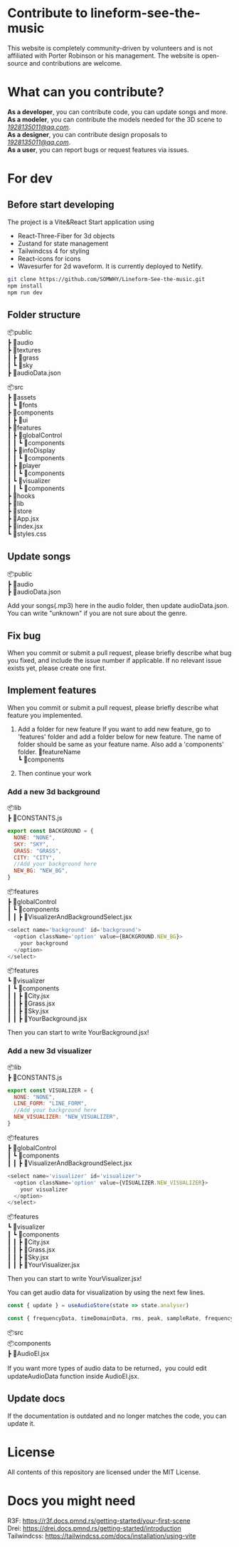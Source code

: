 # Contribute to lineform-see-the-music

This website is completely community-driven by volunteers and is not affiliated with Porter Robinson or his management. The website is open-source and contributions are welcome.

# What can you contribute?

**As a developer**, you can contribute code, you can update songs and more.  
**As a modeler**, you can contribute the models needed for the 3D scene to *1928135011@qq.com*.  
**As a designer**, you can contribute design proposals to *1928135011@qq.com*.    
**As a user**, you can report bugs or request features via issues.

# For dev

## Before start developing

The project is a Vite&React Start application using

- React-Three-Fiber for 3d objects
- Zustand for state management
- Tailwindcss 4 for styling
- React-icons for icons
- Wavesurfer for 2d waveform.
  It is currently deployed to Netlify.

```bash
git clone https://github.com/SOMWHY/Lineform-See-the-music.git
npm install
npm run dev
```

## Folder structure

📦public  
┣ 📂audio  
┣ 📂textures  
┃ ┣ 📂grass  
┃ ┗ 📂sky  
┣ 📜audioData.json

📦src  
┣ 📂assets  
┃ ┗ 📂fonts  
┣ 📂components  
┃ ┣ 📂ui  
┣ 📂features  
┃ ┣ 📂globalControl  
┃ ┃ ┗ 📂components  
┃ ┣ 📂infoDisplay  
┃ ┃ ┗ 📂components  
┃ ┣ 📂player  
┃ ┃ ┗ 📂components  
┃ ┗ 📂visualizer  
┃ ┃ ┗ 📂components  
┣ 📂hooks  
┣ 📂lib  
┣ 📂store  
┣ 📜App.jsx  
┣ 📜index.jsx  
┗ 📜styles.css

## Update songs

📦public  
┣ 📂audio  
┣ 📜audioData.json

Add your songs(.mp3) here in the audio folder, then update audioData.json. You can write "unknown" if you are not sure about the genre.

## Fix bug

When you commit or submit a pull request, please briefly describe what bug you fixed, and include the issue number if applicable. If no relevant issue exists yet, please create one first.

## Implement features

When you commit or submit a pull request, please briefly describe what feature you implemented.

1. Add a folder for new feature
   If you want to add new feature, go to 'features' folder and add
   a folder below for new feature. The name of folder should be same as your feature name. Also add a 'components' folder.
   📂featureName  
   ┗ 📂components

2. Then continue your work

### Add a new 3d background

📦lib  
┣ 📜CONSTANTS.js

```js
export const BACKGROUND = {
  NONE: "NONE",
  SKY: "SKY",
  GRASS: "GRASS",
  CITY: "CITY",
  //Add your background here
  NEW_BG: "NEW_BG",
}
```

📦features  
┣ 📂globalControl  
┃ ┗ 📂components  
┃ ┃ ┣ 📜VisualizerAndBackgroundSelect.jsx

```js
<select name='background' id='background'>
  <option className='option' value={BACKGROUND.NEW_BG}>
    your background
  </option>
</select>
```

📦features  
┗ 📂visualizer  
┃ ┗ 📂components  
┃ ┃ ┣ 📜City.jsx  
┃ ┃ ┣ 📜Grass.jsx  
┃ ┃ ┣ 📜Sky.jsx  
┃ ┃ ┣ 📜YourBackground.jsx

Then you can start to write YourBackground.jsx!

### Add a new 3d visualizer

📦lib  
┣ 📜CONSTANTS.js

```js
export const VISUALIZER = {
  NONE: "NONE",
  LINE_FORM: "LINE_FORM",
  //Add your background here
  NEW_VISUALIZER: "NEW_VISUALIZER",
}
```

📦features  
┣ 📂globalControl  
┃ ┗ 📂components  
┃ ┃ ┣ 📜VisualizerAndBackgroundSelect.jsx

```js
<select name='visualizer' id='visualizer'>
  <option className='option' value={VISUALIZER.NEW_VISUALIZER}>
    your visualizer
  </option>
</select>
```

📦features  
┗ 📂visualizer  
┃ ┗ 📂components  
┃ ┃ ┣ 📜City.jsx  
┃ ┃ ┣ 📜Grass.jsx  
┃ ┃ ┣ 📜Sky.jsx  
┃ ┃ ┣ 📜YourVisualizer.jsx

Then you can start to write YourVisualizer.jsx!

You can get audio data for visualization by using the next few lines.

```js
const { update } = useAudioStore(state => state.analyser)

const { frequencyData, timeDomainData, rms, peak, sampleRate, frequencyBinCount } = update()
```

📦src  
📦components  
 ┣ 📜AudioEl.jsx  

If you want more types of audio data to be returned，you could 
edit updateAudioData function inside AudioEl.jsx.

## Update docs

If the documentation is outdated and no longer matches the code, you can update it.

# License

All contents of this repository are licensed under the MIT License.

# Docs you might need

R3F: https://r3f.docs.pmnd.rs/getting-started/your-first-scene  
Drei: https://drei.docs.pmnd.rs/getting-started/introduction  
Tailwindcss: https://tailwindcss.com/docs/installation/using-vite  
